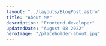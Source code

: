 ```yaml
---
layout: "../layouts/BlogPost.astro"
title: "About Me"
description: "Frontend developer"
updatedDate: "August 08 2022"
heroImage: "/placeholder-about.jpg"
---
```

